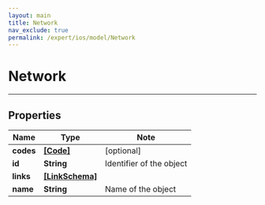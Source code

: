 ```yaml
---
layout: main
title: Network
nav_exclude: true
permalink: /expert/ios/model/Network
---
```


# Network

---

## Properties

Name | Type | Note
---- | ---- | ----
**codes** | [**[Code]**](Code.md) | [optional] 
**id** | **String** | Identifier of the object 
**links** | [**[LinkSchema]**](LinkSchema.md) | 
**name** | **String** | Name of the object 

